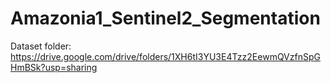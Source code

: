 # Amazonia1_Sentinel2_Segmentation

Dataset folder: https://drive.google.com/drive/folders/1XH6tI3YU3E4Tzz2EewmQVzfnSpGHmBSk?usp=sharing
